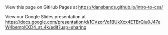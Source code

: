 View this page on GitHub Pages at https://dansbands.github.io/intro-to-css/

View our Google Slides presentation at https://docs.google.com/presentation/d/1OVzorVq1BUkXcx4ETBrQiu0J47eW4bempKXD4_at_4k/edit?usp=sharing
